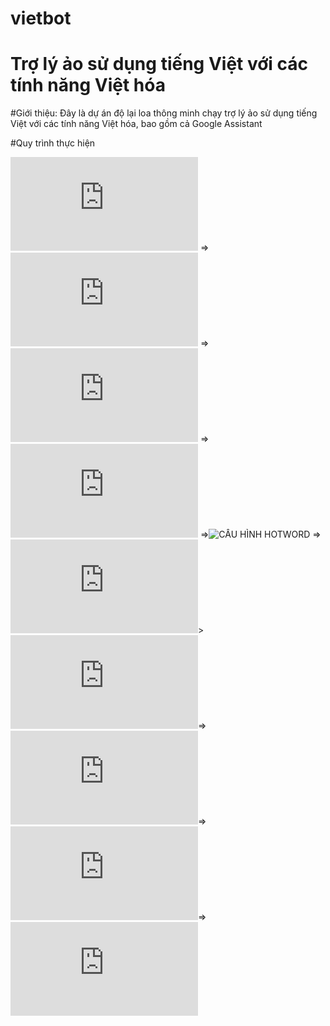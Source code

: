 # vietbot

# Trợ lý ảo sử dụng tiếng Việt với các tính năng Việt hóa 

#Giới thiệu: Đây là dự án độ lại loa thông minh chạy trợ lý ảo sử dụng tiếng Việt với các tính năng Việt hóa, bao gồm cả Google Assistant

#Quy trình thực hiện

![ĐỘ PHẦN CỨNG](https://github.com/phanmemkhoinghiep/vietbot/blob/main/00_hardware_compatibility_list.md) => ![CÀI ĐẶT MÔI TRƯỜNG](https://github.com/phanmemkhoinghiep/vietbot/blob/main/02_software_enviroment_installation_guide.md) => ![CÀI ĐẶT PHẦN MỀM](https://github.com/phanmemkhoinghiep/vietbot/blob/main/03_software_install_guide.md) => ![CẤU HÌNH STT VÀ TTS](https://github.com/phanmemkhoinghiep/vietbot/blob/main/04_stt_and_tts_configuration_guide.md) =>![CẤU HÌNH HOTWORD](https://github.com/phanmemkhoinghiep/vietbot/blob/main/05_hotword_configuration.guide) =>![CHẠY BOT](https://github.com/phanmemkhoinghiep/vietbot/blob/main/06_running_guide.md)> ![CẬP NHẬT](https://github.com/phanmemkhoinghiep/vietbot/blob/main/07_updating_guide.md)=>![CÀI ĐẶT SPOTIFY](https://github.com/phanmemkhoinghiep/vietbot/blob/main/08_spotify_configuration_guide.md)=>![TẠO GOOGLE PROJECT](https://github.com/phanmemkhoinghiep/vietbot/blob/main/09_google_project_configuration_guide.md)=>![ACTIVE GOOGLE ASSISTANT SKILL](https://github.com/phanmemkhoinghiep/vietbot/blob/main/10__google_active_guide.md)  

